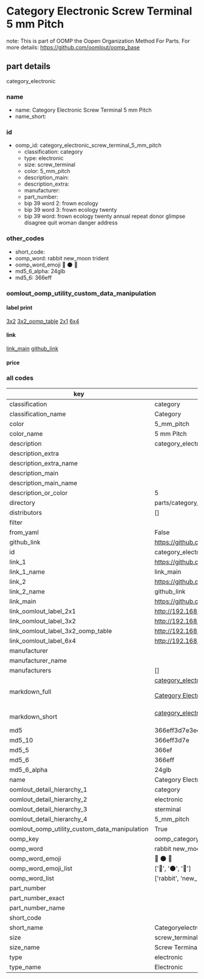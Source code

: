 # Category Electronic Screw Terminal 5 mm Pitch  

note: This is part of OOMP the Oopen Organization Method For Parts. For more details: https://github.com/oomlout/oomp_base

##  part details



category_electronic

### name
* name: Category Electronic Screw Terminal 5 mm Pitch
* name_short: 
### id
* oomp_id: category_electronic_screw_terminal_5_mm_pitch
  * classification: category
  * type: electronic
  * size: screw_terminal
  * color: 5_mm_pitch
  * description_main: 
  * description_extra: 
  * manufacturer: 
  * part_number: 
  * bip 39 word 2: frown ecology
  * bip 39 word 3: frown ecology twenty
  * bip 39 word: frown ecology twenty annual repeat donor glimpse disagree quit woman danger address

### other_codes
* short_code: 
* oomp_word: rabbit new_moon trident
* oomp_word_emoji :rabbit: :new_moon: :trident:
* md5_6_alpha: 24glb
* md5_6: 366eff






### oomlout_oomp_utility_custom_data_manipulation
#### label print
[3x2](http://192.168.1.245:1112/?label=oomp%2024glb)
[3x2_oomp_table](http://192.168.1.107:1112/?label=oomp%2024glb)
[2x1](http://192.168.1.242:1112/?label=oomp%2024glb)
[6x4](http://192.168.1.55:1112/?label=oomp%2024glb)    

#### link

[link_main](https://github.com/oomlout/oomlout_oomp_current_version_messy/tree/main/parts/category_electronic_screw_terminal_5_mm_pitch) [github_link](https://github.com/oomlout/oomlout_oomp_part_src/tree/main/parts/category_electronic_screw_terminal_5_mm_pitch)                             

#### price







### all codes 
| key | value |  
| --- | --- |  
| classification | category |  
| classification_name | Category |  
| color | 5_mm_pitch |  
| color_name | 5 mm Pitch |  
| description | category_electronic |  
| description_extra |  |  
| description_extra_name |  |  
| description_main |  |  
| description_main_name |  |  
| description_or_color | 5  |  
| directory | parts/category_electronic_screw_terminal_5_mm_pitch |  
| distributors | [] |  
| filter |  |  
| from_yaml | False |  
| github_link | https://github.com/oomlout/oomlout_oomp_part_src/tree/main/parts/category_electronic_screw_terminal_5_mm_pitch |  
| id | category_electronic_screw_terminal_5_mm_pitch |  
| link_1 | https://github.com/oomlout/oomlout_oomp_current_version_messy/tree/main/parts/category_electronic_screw_terminal_5_mm_pitch |  
| link_1_name | link_main |  
| link_2 | https://github.com/oomlout/oomlout_oomp_part_src/tree/main/parts/category_electronic_screw_terminal_5_mm_pitch |  
| link_2_name | github_link |  
| link_main | https://github.com/oomlout/oomlout_oomp_current_version_messy/tree/main/parts/category_electronic_screw_terminal_5_mm_pitch |  
| link_oomlout_label_2x1 | http://192.168.1.242:1112/?label=oomp%2024glb |  
| link_oomlout_label_3x2 | http://192.168.1.245:1112/?label=oomp%2024glb |  
| link_oomlout_label_3x2_oomp_table | http://192.168.1.107:1112/?label=oomp%2024glb |  
| link_oomlout_label_6x4 | http://192.168.1.55:1112/?label=oomp%2024glb |  
| manufacturer |  |  
| manufacturer_name |  |  
| manufacturers | [] |  
| markdown_full | [category_electronic_screw_terminal_5_mm_pitch](https://github.com/oomlout/oomlout_oomp_current_version_messy/tree/main/parts/category_electronic_screw_terminal_5_mm_pitch)<br>[](https://github.com/oomlout/oomlout_oomp_current_version_messy/tree/main/parts/category_electronic_screw_terminal_5_mm_pitch)<br>[Category Electronic Screw Terminal 5 Mm Pitch](https://github.com/oomlout/oomlout_oomp_current_version_messy/tree/main/parts/category_electronic_screw_terminal_5_mm_pitch)<br><br> |  
| markdown_short | [category_electronic_screw_terminal_5_mm_pitch](https://github.com/oomlout/oomlout_oomp_current_version_messy/tree/main/parts/category_electronic_screw_terminal_5_mm_pitch)<br><br> |  
| md5 | 366eff3d7e3ecc65055b5097d65182ec |  
| md5_10 | 366eff3d7e |  
| md5_5 | 366ef |  
| md5_6 | 366eff |  
| md5_6_alpha | 24glb |  
| name | Category Electronic Screw Terminal 5 mm Pitch |  
| oomlout_detail_hierarchy_1 | category |  
| oomlout_detail_hierarchy_2 | electronic |  
| oomlout_detail_hierarchy_3 | sterminal |  
| oomlout_detail_hierarchy_4 | 5_mm_pitch |  
| oomlout_oomp_utility_custom_data_manipulation | True |  
| oomp_key | oomp_category_electronic_screw_terminal_5_mm_pitch |  
| oomp_word | rabbit new_moon trident |  
| oomp_word_emoji | :rabbit: :new_moon: :trident: |  
| oomp_word_emoji_list | [':rabbit:', ':new_moon:', ':trident:'] |  
| oomp_word_list | ['rabbit', 'new_moon', 'trident'] |  
| part_number |  |  
| part_number_exact |  |  
| part_number_name |  |  
| short_code |  |  
| short_name | Categoryelectronic |  
| size | screw_terminal |  
| size_name | Screw Terminal |  
| type | electronic |  
| type_name | Electronic |  
